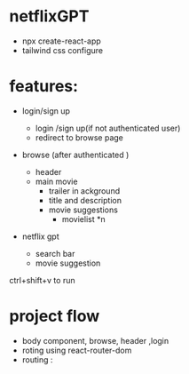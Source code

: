 # netflixGPT
- npx create-react-app
- tailwind css configure


# features:
- login/sign up
    - login /sign up(if not authenticated user)
    - redirect to browse page

- browse (after authenticated )
    - header
    - main movie
        - trailer in ackground
        - title and description 
        - movie suggestions 
            - movielist *n
- netflix gpt
    - search bar
    - movie suggestion         
 
ctrl+shift+v to run 

# project flow
- body component, browse, header ,login 
- roting using react-router-dom
- routing : 

